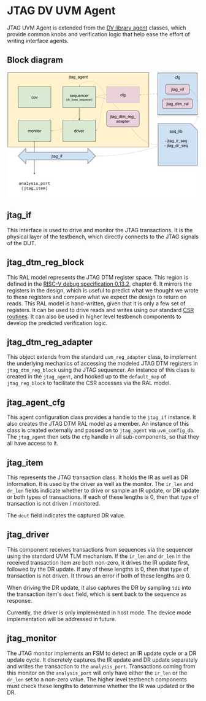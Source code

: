 # JTAG DV UVM Agent

JTAG UVM Agent is extended from the
[DV library agent](../dv_lib/README.md) classes, which
provide common knobs and verification logic that help ease the effort of
writing interface agents.

## Block diagram

![jtag_agent](./doc/block_diagram.svg)

## jtag_if

This interface is used to drive and monitor the JTAG transactions. It is the
physical layer of the testbench, which directly connects to the JTAG signals
of the DUT.

## jtag_dtm_reg_block

This RAL model represents the JTAG DTM register space. This region is defined
in the
[RISC-V debug specification 0.13.2](https://github.com/riscv/riscv-debug-spec/raw/4e0bb0fc2d843473db2356623792c6b7603b94d4/riscv-debug-release.pdf),
chapter 6. It mirrors the registers in the design, which is useful to predict
what we thought we wrote to these registers and compare what we expect the
design to return on reads. This RAL model is hand-written, given that it is
only a few set of registers. It can be used to drive reads and writes using
our standard [CSR routines](../csr_utils/README.md). It
can also be used in higher level testbench components to develop the predicted
verification logic.

## jtag_dtm_reg_adapter

This object extends from the standard `uvm_reg_adapter` class, to implement the
underlying mechanics of accessing the modeled JTAG DTM registers in
`jtag_dtm_reg_block` using the JTAG sequencer. An instance of this class is
created in the `jtag_agent`, and hooked up to the `default_map` of
`jtag_reg_block` to facilitate the CSR accesses via the RAL model.

## jtag_agent_cfg

This agent configuration class provides a handle to the `jtag_if` instance.
It also creates the JTAG DTM RAL model as a member. An instance of this class
is created externally and passed on to `jtag_agent` via `uvm_config_db`. The
`jtag_agent` then sets the `cfg` handle in all sub-components, so that they all
have access to it.

## jtag_item

This represents the JTAG transaction class. It holds the IR as well as DR
information. It is used by the driver as well as the monitor. The
`ir_len` and `dr_len` fields indicate whether to drive or sample an IR update,
or DR update or both types of transactions. If each of these lengths
is 0, then that type of transaction is not driven / monitored.

The `dout` field indicates the captured DR value.

## jtag_driver

This component receives transactions from sequences via the sequencer using
the standard UVM TLM mechanism. If the `ir_len` and `dr_len` in the received
transaction item are both non-zero, it drives the IR update first, followed
by the DR update. If any of these lengths is 0, then that type of transaction
is not driven. It throws an error if both of these lengths are 0.

When driving the DR update, it also captures the DR by sampling `tdi` into the
transaction item's `dout` field, which is sent back to the sequence as
response.

Currently, the driver is only implemented in host mode. The device mode
implementation will be addressed in future.

## jtag_monitor

The JTAG monitor implements an FSM to detect an IR update cycle or a DR update
cycle. It discretely captures the IR update and DR update separately and writes
the transaction to the `analysis_port`. Transactions coming from this monitor
on the `analysis_port` will only have either the `ir_len` or the `dr_len` set
to a non-zero value. The higher level testbench components must check these
lengths to determine whether the IR was updated or the DR.
